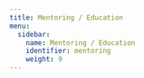 ```yaml
---
title: Mentoring / Education
menu:
  sidebar:
    name: Mentoring / Education
    identifier: mentoring
    weight: 9
---
```

